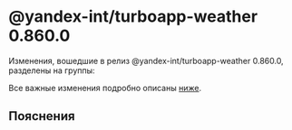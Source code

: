 # @yandex-int/turboapp-weather 0.860.0

<!-- ЧЕЛОВЕЧЕСКОЕ ВСТУПЛЕНИЕ -->

Изменения, вошедшие в релиз @yandex-int/turboapp-weather 0.860.0, разделены на группы:

Все важные изменения подробно описаны [ниже](#Пояснения).

## Пояснения

